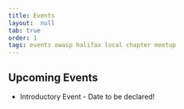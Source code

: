 ```yaml
---
title: Events
layout:  null
tab: true
order: 1
tags: events owasp halifax local chapter meetup
---
```


## Upcoming Events

- Introductory Event - Date to be declared!
